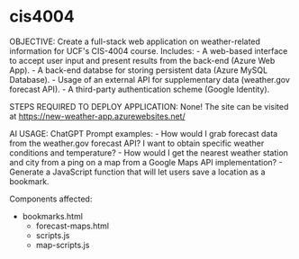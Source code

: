# cis4004

OBJECTIVE:
Create a full-stack web application on weather-related information for UCF's CIS-4004 course.
  Includes:
        - A web-based interface to accept user input and present results from the back-end (Azure Web App).
        - A back-end databse for storing persistent data (Azure MySQL Database).
        - Usage of an external API for supplementary data (weather.gov forecast API).
        - A third-party authentication scheme (Google Identity).
  
STEPS REQUIRED TO DEPLOY APPLICATION:
None! The site can be visited at https://new-weather-app.azurewebsites.net/

AI USAGE: 
ChatGPT
  Prompt examples:
       - How would I grab forecast data from the weather.gov forecast API? I want to obtain specific weather conditions and temperature?
       - How would I get the nearest weather station and city from a ping on a map from a Google Maps API implementation?
       - Generate a JavaScript function that will let users save a location as a bookmark.

  Components affected:
  - bookmarks.html
       - forecast-maps.html
       - scripts.js
       - map-scripts.js 
       
         

